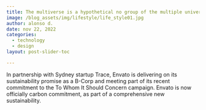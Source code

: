```yaml
---
title: The multiverse is a hypothetical no group of the multiple universes
image: /blog_assets/img/lifestyle/life_style01.jpg
author: alonso d.
date: nov 22, 2022
categories:
  - technology
  - design
layout: post-slider-toc

---
```


In partnership with Sydney startup Trace, Envato is delivering on its sustainability promise as a B-Corp and meeting part of its recent commitment to the To Whom It Should Concern campaign. Envato is now officially carbon commitment, as part of a comprehensive new sustainability.